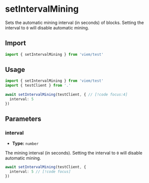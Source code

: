 # setIntervalMining

Sets the automatic mining interval (in seconds) of blocks. Setting the interval to `0` will disable automatic mining.

## Import 

```ts
import { setIntervalMining } from 'viem/test'
```

## Usage

```ts
import { setIntervalMining } from 'viem/test'
import { testClient } from '.'
 
await setIntervalMining(testClient, { // [!code focus:4]
  interval: 5
})
```

## Parameters

### interval

- **Type:** `number`

The mining interval (in seconds). Setting the interval to `0` will disable automatic mining.

```ts
await setIntervalMining(testClient, {
  interval: 5 // [!code focus]
})
```